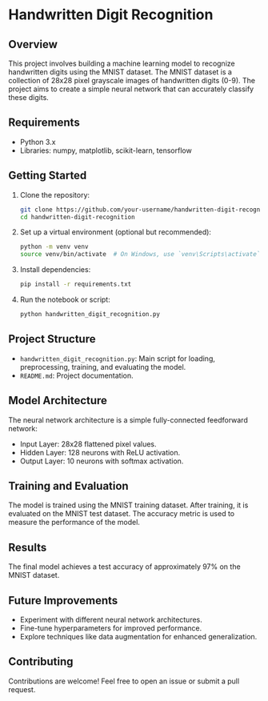# Handwritten Digit Recognition

## Overview

This project involves building a machine learning model to recognize handwritten digits using the MNIST dataset. The MNIST dataset is a collection of 28x28 pixel grayscale images of handwritten digits (0-9). The project aims to create a simple neural network that can accurately classify these digits.

## Requirements

- Python 3.x
- Libraries: numpy, matplotlib, scikit-learn, tensorflow

## Getting Started

1. Clone the repository:

    ```bash
    git clone https://github.com/your-username/handwritten-digit-recognition.git
    cd handwritten-digit-recognition
    ```

2. Set up a virtual environment (optional but recommended):

    ```bash
    python -m venv venv
    source venv/bin/activate  # On Windows, use `venv\Scripts\activate`
    ```

3. Install dependencies:

    ```bash
    pip install -r requirements.txt
    ```

4. Run the notebook or script:

    ```bash
    python handwritten_digit_recognition.py
    ```

## Project Structure

- `handwritten_digit_recognition.py`: Main script for loading, preprocessing, training, and evaluating the model.
- `README.md`: Project documentation.


## Model Architecture

The neural network architecture is a simple fully-connected feedforward network:

- Input Layer: 28x28 flattened pixel values.
- Hidden Layer: 128 neurons with ReLU activation.
- Output Layer: 10 neurons with softmax activation.

## Training and Evaluation

The model is trained using the MNIST training dataset. After training, it is evaluated on the MNIST test dataset. The accuracy metric is used to measure the performance of the model.

## Results

The final model achieves a test accuracy of approximately 97% on the MNIST dataset.

## Future Improvements

- Experiment with different neural network architectures.
- Fine-tune hyperparameters for improved performance.
- Explore techniques like data augmentation for enhanced generalization.

## Contributing

Contributions are welcome! Feel free to open an issue or submit a pull request.


